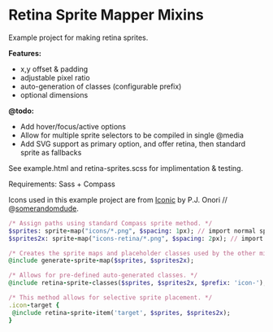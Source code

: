 Retina Sprite Mapper Mixins
=========================

Example project for making retina sprites.

**Features:**

* x,y offset & padding
* adjustable pixel ratio
* auto-generation of classes (configurable prefix)
* optional dimensions

**@todo:**

* Add hover/focus/active options
* Allow for multiple sprite selectors to be compiled in single @media
* Add SVG support as primary option, and offer retina, then standard sprite as fallbacks

See example.html and retina-sprites.scss for implimentation & testing.

Requirements: Sass + Compass

Icons used in this example project are from [Iconic](https://github.com/somerandomdude/Iconic) by P.J. Onori // @[somerandomdude](https://github.com/somerandomdude). 

```ruby
/* Assign paths using standard Compass sprite method. */
$sprites: sprite-map("icons/*.png", $spacing: 1px); // import normal sprites
$sprites2x: sprite-map("icons-retina/*.png", $spacing: 2px); // import 2x sprites

/* Creates the sprite maps and placeholder classes used by the other mixins. */
@include generate-sprite-map($sprites, $sprites2x);

/* Allows for pre-defined auto-generated classes. */
@include retina-sprite-classes($sprites, $sprites2x, $prefix: 'icon-');

/* This method allows for selective sprite placement. */
.icon-target {
 @include retina-sprite-item('target', $sprites, $sprites2x);
}
```
